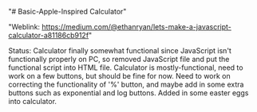 "# Basic-Apple-Inspired Calculator" 

"Weblink: https://medium.com/@ethanryan/lets-make-a-javascript-calculator-a81186cb912f" 

Status: Calculator finally somewhat functional since JavaScript isn't functionally properly on PC, so removed JavaScript file and put the functional script into HTML file. Calculator is mostly-functional, need to work on a few buttons, but should be fine for now. Need to work on correcting the functionality of '%' button, and maybe add in some extra buttons such as exponential and log buttons. Added in some easter eggs into calculator. 
